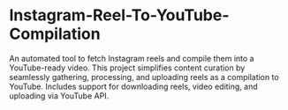 # Instagram-Reel-To-YouTube-Compilation
An automated tool to fetch Instagram reels and compile them into a YouTube-ready video. This project simplifies content curation by seamlessly gathering, processing, and uploading reels as a compilation to YouTube. Includes support for downloading reels, video editing, and uploading via YouTube API.
